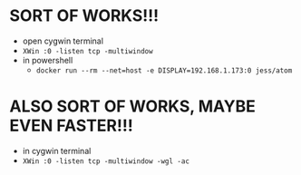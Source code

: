 # SORT OF WORKS!!!

* open cygwin terminal
* `XWin :0 -listen tcp -multiwindow`
* in powershell
     * `docker run --rm --net=host -e DISPLAY=192.168.1.173:0 jess/atom`

# ALSO SORT OF WORKS, MAYBE EVEN FASTER!!!

* in cygwin terminal
* `XWin :0 -listen tcp -multiwindow -wgl -ac`
